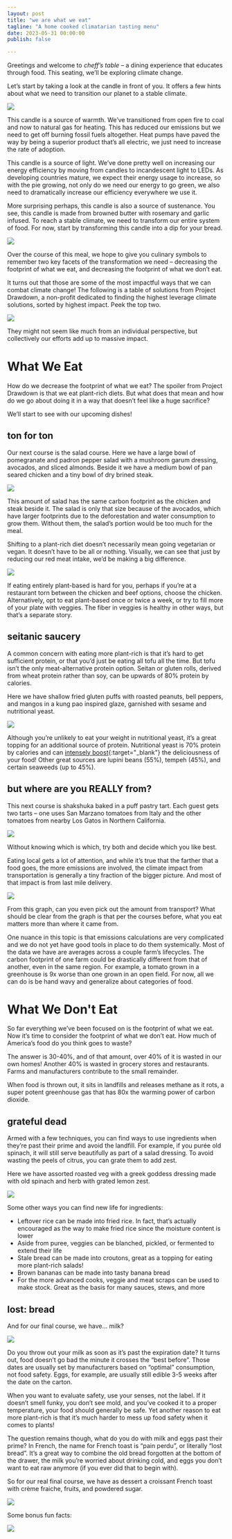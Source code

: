 ```yaml
---
layout: post
title: "we are what we eat"
tagline: "A home cooked climatarian tasting menu"
date: 2023-05-31 00:00:00
publish: false

---
```

Greetings and welcome to _cheff’s table_ – a dining experience that educates through food. This seating, we’ll be exploring climate change. 

Let’s start by taking a look at the candle in front of you. It offers a few hints about what we need to transition our planet to a stable climate.

<img src="/blog/images/climatarian/candle.png" />

This candle is a source of warmth. We’ve transitioned from open fire to coal and now to natural gas for heating. This has reduced our emissions but we need to get off burning fossil fuels altogether. Heat pumps have paved the way by being a superior product that’s all electric, we just need to increase the rate of adoption.

This candle is a source of light. We’ve done pretty well on increasing our energy efficiency by moving from candles to incandescent light to LEDs. As developing countries mature, we expect their energy usage to increase, so with the pie growing, not only do we need our energy to go green, we also need to dramatically increase our efficiency everywhere we use it.

More surprising perhaps, this candle is also a source of sustenance. You see, this candle is made from browned butter with rosemary and garlic infused. To reach a stable climate, we need to transform our entire system of food. For now, start by transforming this candle into a dip for your bread.

<img src="/blog/images/climatarian/butter.gif" />

Over the course of this meal, we hope to give you culinary symbols to remember two key facets of the transformation we need – decreasing the footprint of what we eat, and decreasing the footprint of what we don’t eat.

It turns out that those are some of the most impactful ways that we can combat climate change! The following is a table of solutions from Project Drawdown, a non-profit dedicated to finding the highest leverage climate solutions, sorted by highest impact. Peek the top two.

<img src="/blog/images/climatarian/drawdown.png" />

They might not seem like much from an individual perspective, but collectively our efforts add up to massive impact.

# What We Eat

How do we decrease the footprint of what we eat? The spoiler from Project Drawdown is that we eat plant-rich diets. But what does that mean and how do we go about doing it in a way that doesn’t feel like a huge sacrifice?

We’ll start to see with our upcoming dishes!

## ton for ton

Our next course is the salad course. Here we have a large bowl of pomegranate and padron pepper salad with a mushroom garum dressing, avocados, and sliced almonds. Beside it we have a medium bowl of pan seared chicken and a tiny bowl of dry brined steak. 

<img src="/blog/images/climatarian/salad.png" />

This amount of salad has the same carbon footprint as the chicken and steak beside it. The salad is only that size because of the avocados, which have larger footprints due to the deforestation and water consumption to grow them. Without them, the salad’s portion would be too much for the meal.

Shifting to a plant-rich diet doesn’t necessarily mean going vegetarian or vegan. It doesn’t have to be all or nothing. Visually, we can see that just by reducing our red meat intake, we’d be making a big difference.

<img src="/blog/images/climatarian/salad-portion.png" />

If eating entirely plant-based is hard for you, perhaps if you’re at a restaurant torn between the chicken and beef options, choose the chicken. Alternatively, opt to eat plant-based once or twice a week, or try to fill more of your plate with veggies. The fiber in veggies is healthy in other ways, but that’s a separate story.

## seitanic saucery

A common concern with eating more plant-rich is that it’s hard to get sufficient protein, or that you’d just be eating all tofu all the time. But tofu isn’t the only meat-alternative protein option. Seitan or gluten rolls, derived from wheat protein rather than soy, can be upwards of 80% protein by calories.

Here we have shallow fried gluten puffs with roasted peanuts, bell peppers, and mangos in a kung pao inspired glaze, garnished with sesame and nutritional yeast.

<img src="/blog/images/climatarian/seitan.png" />

Although you’re unlikely to eat your weight in nutritional yeast, it’s a great topping for an additional source of protein. Nutritional yeast is 70% protein by calories and can [intensely boost](https://youtu.be/GHX3aaLmjMI){:target="_blank"} the deliciousness of your food! Other great sources are lupini beans (55%), tempeh (45%), and certain seaweeds (up to 45%).

## but where are you REALLY from?

This next course is shakshuka baked in a puff pastry tart. Each guest gets two tarts – one uses San Marzano tomatoes from Italy and the other tomatoes from nearby Los Gatos in Northern California.

<img src="/blog/images/climatarian/tart.png" />

Without knowing which is which, try both and decide which you like best. 

Eating local gets a lot of attention, and while it’s true that the farther that a food goes, the more emissions are involved, the climate impact from transportation is generally a tiny fraction of the bigger picture. And most of that impact is from last mile delivery.

<img src="/blog/images/climatarian/emissions.png" />

From this graph, can you even pick out the amount from transport? What should be clear from the graph is that per the courses before, what you eat matters more than where it came from.

One nuance in this topic is that emissions calculations are very complicated and we do not yet have good tools in place to do them systemically. Most of the data we have are averages across a couple farm’s lifecycles. The carbon footprint of one farm could be drastically different from that of another, even in the same region. For example, a tomato grown in a greenhouse is 9x worse than one grown in an open field. For now, all we can do is be hand wavy and generalize about categories of food.

# What We Don't Eat

So far everything we’ve been focused on is the footprint of what we eat. Now it’s time to consider the footprint of what we don’t eat. How much of America’s food do you think goes to waste?

The answer is 30-40%, and of that amount, over 40% of it is wasted in our own homes! Another 40% is wasted in grocery stores and restaurants. Farms and manufacturers contribute to the small remainder.

When food is thrown out, it sits in landfills and releases methane as it rots, a super potent greenhouse gas that has 80x the warming power of carbon dioxide.

## grateful dead

Armed with a few techniques, you can find ways to use ingredients when they’re past their prime and avoid the landfill. For example, if you purée old spinach, it will still serve beautifully as part of a salad dressing. To avoid wasting the peels of citrus, you can grate them to add zest.

Here we have assorted roasted veg with a greek goddess dressing made with old spinach and herb with grated lemon zest.

<img src="/blog/images/climatarian/veg.png" />

Some other ways you can find new life for ingredients:
- Leftover rice can be made into fried rice. In fact, that’s actually encouraged as the way to make fried rice since the moisture content is lower
- Aside from puree, veggies can be blanched, pickled, or fermented to extend their life
- Stale bread can be made into croutons, great as a topping for eating more plant-rich salads!
- Brown bananas can be made into tasty banana bread
- For the more advanced cooks, veggie and meat scraps can be used to make stock. Great as the basis for many sauces, stews, and more

## lost: bread

And for our final course, we have… milk?

<img src="/blog/images/climatarian/carton.png" />

Do you throw out your milk as soon as it’s past the expiration date? It turns out, food doesn’t go bad the minute it crosses the “best before”. Those dates are usually set by manufacturers based on “optimal” consumption, not food safety. Eggs, for example, are usually still edible 3-5 weeks after the date on the carton. 

When you want to evaluate safety, use your senses, not the label. If it doesn’t smell funky, you don’t see mold, and you’ve cooked it to a proper temperature, your food should generally be safe. Yet another reason to eat more plant-rich is that it’s much harder to mess up food safety when it comes to plants!

The question remains though, what do you do with milk and eggs past their prime? In French, the name for French toast is “pain perdu”, or literally “lost bread”. It’s a great way to combine the old bread forgotten at the bottom of the drawer, the milk you’re worried about drinking cold, and eggs you don’t want to eat raw anymore (if you ever did that to begin with). 

So for our real final course, we have as dessert a croissant French toast with crème fraiche, fruits, and powdered sugar.

<img src="/blog/images/climatarian/dessert.png" />

Some bonus fun facts:

<img src="/blog/images/climatarian/carton-qr.png" />